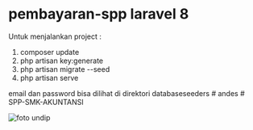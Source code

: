 # pembayaran-spp laravel 8
Untuk menjalankan project :
1. composer update
2. php artisan key:generate
3. php artisan migrate --seed
4. php artisan serve

email dan password bisa dilihat di direktori databaseseeders
#   a n d e s 
 
 # SPP-SMK-AKUNTANSI

![foto undip](https://github.com/seno-adji-jovanka/SPP-SMK-AKUNTANSI-UNDIP/assets/167238990/5e1b3f43-1407-436b-9dc5-17e7abc1aba7)






